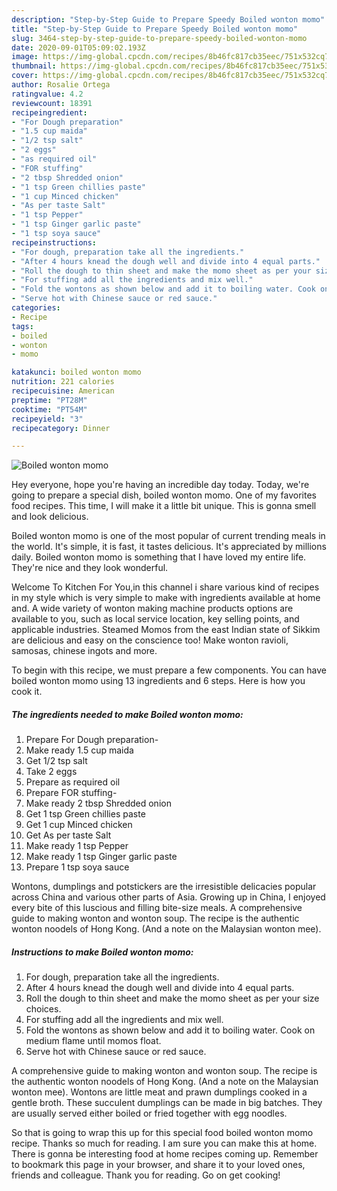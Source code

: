 ```yaml
---
description: "Step-by-Step Guide to Prepare Speedy Boiled wonton momo"
title: "Step-by-Step Guide to Prepare Speedy Boiled wonton momo"
slug: 3464-step-by-step-guide-to-prepare-speedy-boiled-wonton-momo
date: 2020-09-01T05:09:02.193Z
image: https://img-global.cpcdn.com/recipes/8b46fc817cb35eec/751x532cq70/boiled-wonton-momo-recipe-main-photo.jpg
thumbnail: https://img-global.cpcdn.com/recipes/8b46fc817cb35eec/751x532cq70/boiled-wonton-momo-recipe-main-photo.jpg
cover: https://img-global.cpcdn.com/recipes/8b46fc817cb35eec/751x532cq70/boiled-wonton-momo-recipe-main-photo.jpg
author: Rosalie Ortega
ratingvalue: 4.2
reviewcount: 18391
recipeingredient:
- "For Dough preparation"
- "1.5 cup maida"
- "1/2 tsp salt"
- "2 eggs"
- "as required oil"
- "FOR stuffing"
- "2 tbsp Shredded onion"
- "1 tsp Green chillies paste"
- "1 cup Minced chicken"
- "As per taste Salt"
- "1 tsp Pepper"
- "1 tsp Ginger garlic paste"
- "1 tsp soya sauce"
recipeinstructions:
- "For dough, preparation take all the ingredients."
- "After 4 hours knead the dough well and divide into 4 equal parts."
- "Roll the dough to thin sheet and make the momo sheet as per your size choices."
- "For stuffing add all the ingredients and mix well."
- "Fold the wontons as shown below and add it to boiling water. Cook on medium flame until momos float."
- "Serve hot with Chinese sauce or red sauce."
categories:
- Recipe
tags:
- boiled
- wonton
- momo

katakunci: boiled wonton momo 
nutrition: 221 calories
recipecuisine: American
preptime: "PT28M"
cooktime: "PT54M"
recipeyield: "3"
recipecategory: Dinner

---
```



![Boiled wonton momo](https://img-global.cpcdn.com/recipes/8b46fc817cb35eec/751x532cq70/boiled-wonton-momo-recipe-main-photo.jpg)

Hey everyone, hope you're having an incredible day today. Today, we're going to prepare a special dish, boiled wonton momo. One of my favorites food recipes. This time, I will make it a little bit unique. This is gonna smell and look delicious.

Boiled wonton momo is one of the most popular of current trending meals in the world. It's simple, it is fast, it tastes delicious. It's appreciated by millions daily. Boiled wonton momo is something that I have loved my entire life. They're nice and they look wonderful.

Welcome To Kitchen For You,in this channel i share various kind of recipes in my style which is very simple to make with ingredients available at home and. A wide variety of wonton making machine products options are available to you, such as local service location, key selling points, and applicable industries. Steamed Momos from the east Indian state of Sikkim are delicious and easy on the conscience too! Make wonton ravioli, samosas, chinese ingots and more.


To begin with this recipe, we must prepare a few components. You can have boiled wonton momo using 13 ingredients and 6 steps. Here is how you cook it.

<!--inarticleads1-->

##### The ingredients needed to make Boiled wonton momo:

1. Prepare For Dough preparation-
1. Make ready 1.5 cup maida
1. Get 1/2 tsp salt
1. Take 2 eggs
1. Prepare as required oil
1. Prepare FOR stuffing-
1. Make ready 2 tbsp Shredded onion
1. Get 1 tsp Green chillies paste
1. Get 1 cup Minced chicken
1. Get As per taste Salt
1. Make ready 1 tsp Pepper
1. Make ready 1 tsp Ginger garlic paste
1. Prepare 1 tsp soya sauce


Wontons, dumplings and potstickers are the irresistible delicacies popular across China and various other parts of Asia. Growing up in China, I enjoyed every bite of this luscious and filling bite-size meals. A comprehensive guide to making wonton and wonton soup. The recipe is the authentic wonton noodels of Hong Kong. (And a note on the Malaysian wonton mee). 

<!--inarticleads2-->

##### Instructions to make Boiled wonton momo:

1. For dough, preparation take all the ingredients.
1. After 4 hours knead the dough well and divide into 4 equal parts.
1. Roll the dough to thin sheet and make the momo sheet as per your size choices.
1. For stuffing add all the ingredients and mix well.
1. Fold the wontons as shown below and add it to boiling water. Cook on medium flame until momos float.
1. Serve hot with Chinese sauce or red sauce.


A comprehensive guide to making wonton and wonton soup. The recipe is the authentic wonton noodels of Hong Kong. (And a note on the Malaysian wonton mee). Wontons are little meat and prawn dumplings cooked in a gentle broth. These succulent dumplings can be made in big batches. They are usually served either boiled or fried together with egg noodles. 

So that is going to wrap this up for this special food boiled wonton momo recipe. Thanks so much for reading. I am sure you can make this at home. There is gonna be interesting food at home recipes coming up. Remember to bookmark this page in your browser, and share it to your loved ones, friends and colleague. Thank you for reading. Go on get cooking!
